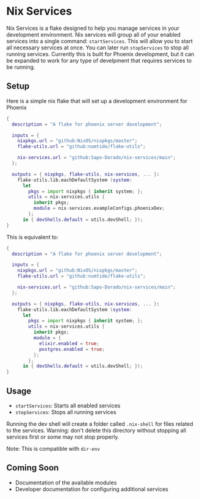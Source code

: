 # Nix Services
Nix Services is a flake designed to help you manage services in your development environment. 
Nix services will group all of your enabled services into a single command: `startServices`.
This will allow you to start all necessary services at once. You can later run  `stopServices`
to stop all running services. Currently this is built for Phoenix development, but it can be
expanded to work for any type of develpment that requires services to be running.

## Setup
Here is a simple nix flake that will set up a development environment for Phoenix
```nix
{
  description = "A flake for phoenix server development";

  inputs = {
    nixpkgs.url = "github:NixOS/nixpkgs/master";
    flake-utils.url = "github:numtide/flake-utils";

    nix-services.url = "github:Sapo-Dorado/nix-services/main";
  };

  outputs = { nixpkgs, flake-utils, nix-services, ... }:
    flake-utils.lib.eachDefaultSystem (system:
      let
        pkgs = import nixpkgs { inherit system; };
        utils = nix-services.utils {
          inherit pkgs;
          module = nix-services.exampleConfigs.phoenixDev;
        };
      in { devShells.default = utils.devShell; });
}
```

This is equivalent to:
```nix
{
  description = "A flake for phoenix server development";

  inputs = {
    nixpkgs.url = "github:NixOS/nixpkgs/master";
    flake-utils.url = "github:numtide/flake-utils";

    nix-services.url = "github:Sapo-Dorado/nix-services/main";
  };

  outputs = { nixpkgs, flake-utils, nix-services, ... }:
    flake-utils.lib.eachDefaultSystem (system:
      let
        pkgs = import nixpkgs { inherit system; };
        utils = nix-services.utils {
          inherit pkgs;
          module = {
            elixir.enabled = true;
            postgres.enabled = true;
          };
        };
      in { devShells.default = utils.devShell; });
}
```

## Usage
- `startServices`: Starts all enabled services
- `stopServices`: Stops all running services

Running the dev shell will create a folder called `.nix-shell` for files
related to the services. Warning: don't delete this directory without stopping
all services first or some may not stop properly.

Note:
This is compatible with `dir-env`

## Coming Soon
- Documentation of the available modules
- Developer documentation for configuring additional services
